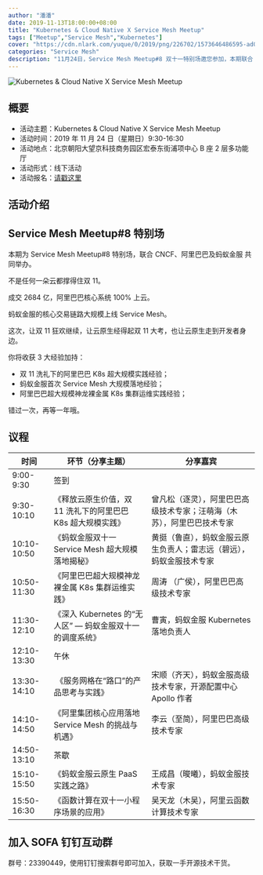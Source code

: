 ```yaml
---
author: "潘潘"
date: 2019-11-13T18:00:00+08:00
title: "Kubernetes & Cloud Native X Service Mesh Meetup"
tags: ["Meetup","Service Mesh","Kubernetes"]
cover: "https://cdn.nlark.com/yuque/0/2019/png/226702/1573646486595-ad0c5f6f-53f2-4182-a450-fce52ebe1337.png"
categories: "Service Mesh"
description: "11月24日，Service Mesh Meetup#8 双十一特别场邀您参加，本期联合 CNCF、阿里巴巴及蚂蚁金服共同举办。"
---
```


![Kubernetes & Cloud Native X Service Mesh Meetup](https://cdn.nlark.com/yuque/0/2019/png/226702/1573646486595-ad0c5f6f-53f2-4182-a450-fce52ebe1337.png)

## 概要

- 活动主题：Kubernetes & Cloud Native X Service Mesh Meetup
- 活动时间：2019 年 11 月 24 日（星期日）9:30-16:30
- 活动地点：北京朝阳大望京科技商务园区宏泰东街浦项中心 B 座 2 层多功能厅
- 活动形式：线下活动
- 活动报名：[请戳这里](https://tech.antfin.com/community/activities/985?chInfo=sofa)

## 活动介绍

## Service Mesh Meetup#8 特别场

本期为 Service Mesh Meetup#8 特别场，联合 CNCF、阿里巴巴及蚂蚁金服 共同举办。

不是任何一朵云都撑得住双 11。

成交 2684 亿，阿里巴巴核心系统 100% 上云。

蚂蚁金服的核心交易链路大规模上线 Service Mesh。

这次，让双 11 狂欢继续，让云原生经得起双 11 大考，也让云原生走到开发者身边。

你将收获 3 大经验加持：

- 双 11 洗礼下的阿里巴巴 K8s 超大规模实践经验；
- 蚂蚁金服首次 Service Mesh 大规模落地经验；
- 阿里巴巴超大规模神龙裸金属 K8s 集群运维实践经验；

错过一次，再等一年哦。

## 议程

| 时间 | 环节（分享主题） | 分享嘉宾 |
| --- | --- | --- |
| 9:00-9:30 | 签到 |  |
| 9:30-10:10 | 《释放云原生价值，双 11 洗礼下的阿里巴巴 K8s 超大规模实践》 | 曾凡松（逐灵），阿里巴巴高级技术专家；汪萌海（木苏），阿里巴巴技术专家 |
| 10:10-10:50 | 《蚂蚁金服双十一 Service Mesh 超大规模落地揭秘》 | 黄挺（鲁直），蚂蚁金服云原生负责人；雷志远（碧远），蚂蚁金服技术专家 |
| 10:50-11:30 | 《阿里巴巴超大规模神龙裸金属 K8s 集群运维实践》 | 周涛 （广侯），阿里巴巴高级技术专家 |
| 11:30-12:10  | 《深入 Kubernetes 的“无人区” — 蚂蚁金服双十一的调度系统》 | 曹寅，蚂蚁金服 Kubernetes 落地负责人 |
| 12:10-13:30 | 午休 |  |
| 13:30-14:10 |  《服务网格在“路口”的产品思考与实践》 | 宋顺（齐天），蚂蚁金服高级技术专家，开源配置中心 Apollo 作者 |
| 14:10-14:50 | 《阿里集团核心应用落地 Service Mesh 的挑战与机遇》 | 李云（至简），阿里巴巴高级技术专家 |
| 14:50-13:10 | 茶歇 |  |
| 15:10-15:50 | 《蚂蚁金服云原生 PaaS 实践之路》 | 王成昌（晙曦），蚂蚁金服技术专家 |
| 15:50-16:30 | 《函数计算在双十一小程序场景的应用》 | 吴天龙（木吴），阿里云函数计算技术专家 |

## 加入 SOFA 钉钉互动群

群号：23390449，使用钉钉搜索群号即可加入，获取一手开源技术干货。
